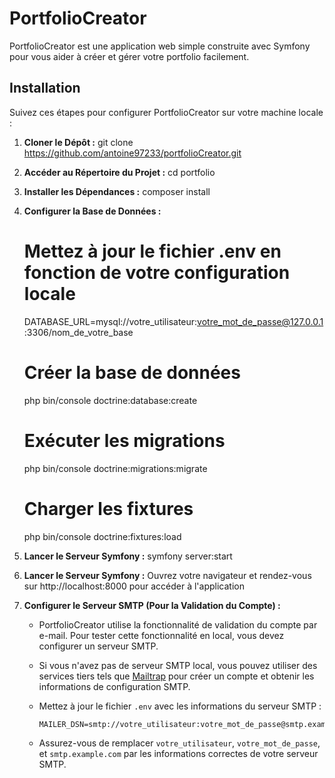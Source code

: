 # PortfolioCreator

PortfolioCreator est une application web simple construite avec Symfony pour vous aider à créer et gérer votre portfolio facilement.

## Installation

Suivez ces étapes pour configurer PortfolioCreator sur votre machine locale :

1. **Cloner le Dépôt :**
   git clone https://github.com/antoine97233/portfolioCreator.git

2. **Accéder au Répertoire du Projet :**
   cd portfolio

3. **Installer les Dépendances :**
   composer install

4. **Configurer la Base de Données :**

   # Mettez à jour le fichier .env en fonction de votre configuration locale

   DATABASE_URL=mysql://votre_utilisateur:votre_mot_de_passe@127.0.0.1:3306/nom_de_votre_base

   # Créer la base de données

   php bin/console doctrine:database:create

   # Exécuter les migrations

   php bin/console doctrine:migrations:migrate

   # Charger les fixtures

   php bin/console doctrine:fixtures:load

5. **Lancer le Serveur Symfony :**
   symfony server:start

6. **Lancer le Serveur Symfony :**
   Ouvrez votre navigateur et rendez-vous sur http://localhost:8000 pour accéder à l'application

7. **Configurer le Serveur SMTP (Pour la Validation du Compte) :**

   - PortfolioCreator utilise la fonctionnalité de validation du compte par e-mail. Pour tester cette fonctionnalité en local, vous devez configurer un serveur SMTP.

   - Si vous n'avez pas de serveur SMTP local, vous pouvez utiliser des services tiers tels que [Mailtrap](https://mailtrap.io/) pour créer un compte et obtenir les informations de configuration SMTP.

   - Mettez à jour le fichier `.env` avec les informations du serveur SMTP :

     ```env
     MAILER_DSN=smtp://votre_utilisateur:votre_mot_de_passe@smtp.example.com:587
     ```

   - Assurez-vous de remplacer `votre_utilisateur`, `votre_mot_de_passe`, et `smtp.example.com` par les informations correctes de votre serveur SMTP.
